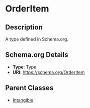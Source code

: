 # OrderItem

## Description
A type defined in Schema.org.

## Schema.org Details
- **Type**: Type
- **URI**: https://schema.org/OrderItem

## Parent Classes
- [Intangible](../Intangible.md)


